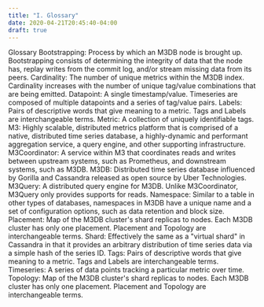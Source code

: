 ```yaml
---
title: "I. Glossary"
date: 2020-04-21T20:45:40-04:00
draft: true
---
```


Glossary
Bootstrapping: Process by which an M3DB node is brought up. Bootstrapping consists of determining the integrity of data that the node has, replay writes from the commit log, and/or stream missing data from its peers.
Cardinality: The number of unique metrics within the M3DB index. Cardinality increases with the number of unique tag/value combinations that are being emitted.
Datapoint: A single timestamp/value. Timeseries are composed of multiple datapoints and a series of tag/value pairs.
Labels: Pairs of descriptive words that give meaning to a metric. Tags and Labels are interchangeable terms.
Metric: A collection of uniquely identifiable tags.
M3: Highly scalable, distributed metrics platform that is comprised of a native, distributed time series database, a highly-dynamic and performant aggregation service, a query engine, and other supporting infrastructure.
M3Coordinator: A service within M3 that coordinates reads and writes between upstream systems, such as Prometheus, and downstream systems, such as M3DB.
M3DB: Distributed time series database influenced by Gorilla and Cassandra released as open source by Uber Technologies.
M3Query: A distributed query engine for M3DB. Unlike M3Coordinator, M3Query only provides supports for reads.
Namespace: Similar to a table in other types of databases, namespaces in M3DB have a unique name and a set of configuration options, such as data retention and block size.
Placement: Map of the M3DB cluster's shard replicas to nodes. Each M3DB cluster has only one placement. Placement and Topology are interchangeable terms.
Shard: Effectively the same as a "virtual shard" in Cassandra in that it provides an arbitrary distribution of time series data via a simple hash of the series ID.
Tags: Pairs of descriptive words that give meaning to a metric. Tags and Labels are interchangeable terms.
Timeseries: A series of data points tracking a particular metric over time.
Topology: Map of the M3DB cluster's shard replicas to nodes. Each M3DB cluster has only one placement. Placement and Topology are interchangeable terms.

